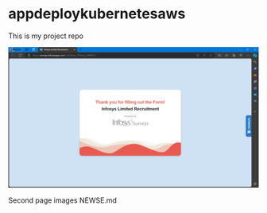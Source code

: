 # appdeploykubernetesaws
This is my project repo

![image alt](https://github.com/RameshJaiswal/appdeploykubernetesaws/blob/main/Screenshot%20(292).png?raw=true)


Second page images
NEWSE.md

